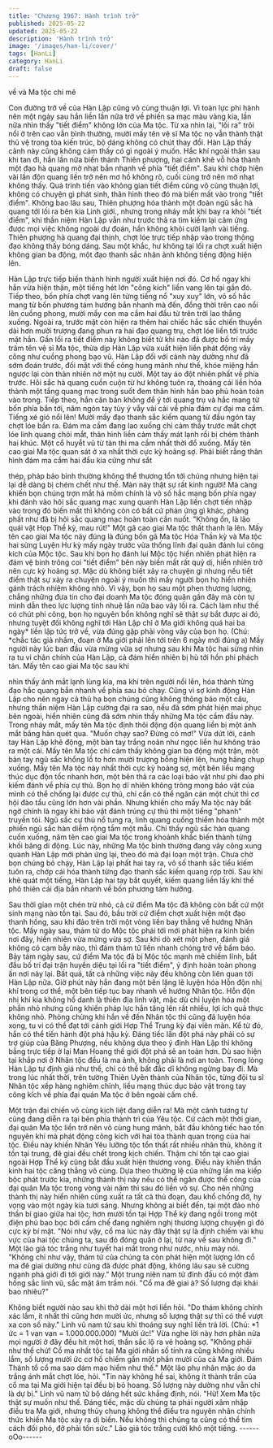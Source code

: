 ```yaml
---
title: "Chương 1967: Hành trình trở"
published: 2025-05-22
updated: 2025-05-22
description: 'Hành trình trở'
image: '/images/han-li/cover/'
tags: [HanLi]
category: HanLi
draft: false
---
```


về và Ma tộc chi mê

Con đường trở về của Hàn Lập cũng vô cùng thuận lợi. Vì toàn
lực phi hành nên một ngày sau hắn liền lần nữa trở về phiến sa
mạc màu vàng kia, lần nữa nhìn thấy "tiết điểm" không lớn của
Ma tộc.
Từ xa nhìn lại, "lối ra" trôi nổi ở trên cao vẫn bình thường, mười
mấy tên vệ sĩ Ma tộc nọ vẫn thành thật thủ vệ trong tòa kiến trúc,
bộ dáng không có chút thay đổi.
Hàn Lập thấy cảnh này cũng không cảm thấy có gì ngoài ý muốn.
Hắc khí ngoài thân sau khi tan đi, hắn lần nữa biến thành Thiên
phượng, hai cánh khẽ vỗ hóa thành một đạo hà quang mờ nhạt
bắn nhanh về phía "tiết điểm". Sau khi chớp hiện vài lần độn
quang liền trở nên mơ hồ không rõ, cuối cùng trở nên mờ nhạt
không thấy.
Quá trình tiến vào không gian tiết điểm cũng vô cùng thuận lợi,
không có chuyện gì phát sinh, thân hình theo đó mà biến mất vào
trong "tiết điểm".
Không bao lâu sau, Thiên phượng hóa thành một đoàn ngũ sắc
hà quang tới lối ra bên kia Linh giới., nhưng trong nháy mắt khi
bay ra khỏi "tiết điểm", khi thần niệm Hàn Lập vẫn như trước thả
ra tìm kiếm lại cảm ứng được mọi việc không ngoài dự đoán, hắn
không khỏi cười lạnh vài tiếng.
Thiên phượng hà quang đại thịnh, chợt lóe trực tiếp nhập vào
trong thông đạo không thấy bóng dáng. Sau một khắc, hư không
tại lối ra chợt xuất hiện không gian ba động, một đạo thanh sắc
nhân ảnh không tiếng động hiện lên.

Hàn Lập trực tiếp biến thành hình người xuất hiện nơi đó.
Cơ hồ ngay khi hắn vừa hiện thân, một tiếng hét lớn "công kích"
liền vang lên tại gần đó.
Tiếp theo, bốn phía chợt vang lên từng tiếng nổ "xuy xuy" lớn, vô
số hắc mang từ bốn phương tám hướng bắn nhanh mà đến, đồng
thời trên cao nổi lên cuồng phong, mười mấy con ma cầm hai đầu
từ trên trời lao thẳng xuống. Ngoài ra, trước mặt còn hiện ra thêm
hai chiếc hắc sắc chiến thuyền dài hơn mười trượng đang phun
ra hai đạo quang trụ, chợt lóe liền tới trước mặt hắn.
Gần lối ra tiết điểm này không biết từ khi nào đã được bố trí mấy
trăm tên vệ sĩ Ma tộc, thừa dịp Hàn Lập vừa xuất hiện liền phát
động vây công như cuồng phong bạo vũ.
Hàn Lập đối với cảnh này dường như đã sớm đoán trước, đối
mặt với thế công hung mãnh như thế, khóe miệng hắn ngược lại
còn thản nhiên nở một nụ cười. Một tay áo đột nhiên phất về phía
trước.
Hôi sắc hà quang cuồn cuộn từ hư không tuôn ra, thoáng cái liền
hóa thành một tầng quang mạc trong suốt đem thân hình hắn bao
phủ hoàn toàn vào trong. Tiếp theo, hắn căn bản không để ý tới
quang trụ và hắc mang từ bốn phía bắn tới, năm ngón tay tùy ý
vẫy vài cái về phía đám cự đại ma cầm.
Tiếng xé gió nổi lên!
Mười mấy đạo thanh sắc kiếm quang từ đầu ngón tay chợt lóe
bắn ra. Đám ma cầm đang lao xuống chỉ cảm thấy trước mắt chợt
lóe linh quang chói mắt, thân hình liền cảm thấy mát lạnh rồi bị
chém thành hai khúc.
Một cổ huyễt vũ từ tàn thi ma cầm nhất thời đổ xuống.
Mấy tên cao giai Ma tộc quan sát ở xa nhất thời cực kỳ hoảng sợ.
Phải biết rằng thân hình đám ma cầm hai đầu kia cứng như sắt

thép, pháp bảo bình thường không thể thương tổn tới chúng
nhưng hiện tại lại dễ dàng bị chém chết như thế.
Màn này thật sự rất kinh người!
Mà càng khiến bọn chúng trợn mắt há mồm chính là vô số hắc
mang bốn phía ngay khi đánh vào hôi sắc quang mạc xung quanh
Hàn Lập liền chợt tiến nhập vào trong đó biến mất thì không còn
có bất cứ phán ứng gì khác, phảng phất như đã bị hôi sắc quang
mạc hoàn toàn cắn nuốt.
"Không ổn, là lão quái vật Họp Thể kỳ, mau rút!"
Một gã cao giai Ma tộc thất thanh la lên.
Mấy tên cao giai Ma tộc này đúng là đúng bốn gã Ma tộc Hóa
Thần kỳ và Ma tộc hai sừng Luyện Hư kỳ mấy ngày trước vừa
thống lĩnh đại quân đánh lui công kích của Mộc tộc. Sau khi bọn
họ đánh lui Mộc tộc hiển nhiên phát hiện ra đám vệ binh trông coi
"tiết điểm" bên này biến mất rất quỷ dị, hiển nhiên trở nên cực kỳ
hoảng sợ.
Mặc dù không biết xảy ra chuyện gì nhưng nếu tiết điểm thật sự
xảy ra chuyện ngoài ý muốn thì mấy người bọn họ hiển nhiên
gánh trách nhiệm không nhỏ. Vì vậy, bọn họ sau một phen
thương lượng, chẳng những đưa tin cho đại doanh Ma tộc đóng
quân gần đây mà còn tự mình dẫn theo lực lượng tinh nhuệ lần
nữa bao vây lối ra.
Cách làm như thế có chút phi công, bọn họ nguyên bổn không
nghĩ sẽ thật sự bắt được ai đó, nhưng tuyệt đối không nghĩ tới
Hàn Lập chỉ ở Ma giới không quá hai ba ngày* liền lập tức trở về,
vừa đúng gặp phải vòng vây của bọn họ.
(Chú: *chắc tác giả nhầm, đoạn ở Ma giới phải lên tới trên 6 ngày
mới đúng a)
Mấy người này lúc ban đầu vừa mừng vừa sợ nhưng sau khi Ma
tộc hai sừng nhìn ra tu vi chân chính của Hàn Lập, cả đám hiển
nhiên bị hù tới hồn phi phách tán. Mấy tên cao giai Ma tộc sau khi

nhìn thấy ánh mắt lạnh lùng kia, ma khí trên người nổi lên, hóa
thành từng đạo hắc quang bắn nhanh về phía sau bỏ chạy.
Cũng vì sợ kinh động Hàn Lập cho nên ngay cả thủ hạ bọn chúng
cũng không thông báo một câu, nhưng thần niệm Hàn Lập cường
đại ra sao, nếu đã sớm phát hiện mai phục bên ngoài, hiển nhiên
cũng đã sớm nhìn thấy những Ma tộc cầm đầu này. Trong nháy
mắt, mấy tên Ma tộc định thôi động độn quang liền bị một ánh mắt
băng hàn quét qua.
"Muốn chạy sao? Đừng có mơ!"
Vừa dứt lời, cánh tay Hàn Lập khẽ động, một bàn tay trắng noãn
như ngọc liền hư không trảo ra một cái.
Mấy tên Ma tộc chỉ cảm thấy không gian ba động một trận, một
bàn tay ngũ sắc khổng lồ to hơn mười trượng bỗng hiện lên, hung
hăng chụp xuống.
Mấy tên Ma tộc này nhất thời cực kỳ hoảng sợ, một bên liều
mạng thúc dục độn tốc nhanh hơn, một bên thả ra các loại bảo
vật như phi đao phi kiếm đánh về phía cự thủ. Bọn họ dĩ nhiên
không trông mong bảo vật của mình có thể chống lại được cự thủ,
chỉ cần có thể ngăn cản một chút thì cơ hội đào tẩu cũng lớn hơn
vài phần. Nhưng khiến cho mấy Ma tộc này bất ngờ chính là ngay
khi bảo vật đánh trúng cự thủ thì một tiếng "phanh" truyền tói.
Ngũ sắc cự thủ nổ tung ra, linh quang cuồng thiểm hóa thành một
phiến ngũ sắc hàn diễm rộng tầm một mẫu.
Chỉ thấy ngũ sắc hàn quang cuốn xuống, năm tên cao giai Ma tộc
trong khoảnh khắc biến thành từng khối băng di động. Lúc này,
những Ma tộc bình thường đang vây công xung quanh Hàn Lập
mới phản ứng lại, theo đó mà đại loạn một trận.
Chưa chờ bọn chúng bỏ chạy, Hàn Lập lại phất hai tay ra, vô số
thanh sắc tiểu kiếm tuôn ra, chớp cái hóa thành từng đạo thanh
sắc kiếm quang rợp trời. Sau khi khẽ quát một tiếng, Hàn Lập hai
tay bắt quyết, kiếm quang liền lấy khí thế phô thiên cái địa bắn
nhanh về bốn phương tám hướng.

Sau thời gian một chén trừ nhỏ, cả cứ điểm Ma tộc đã không còn
bất cứ một sinh mạng nào tồn tại.
Sau đó, bầu trời cứ điểm chợt xuất hiện một đạo thanh hồng, sau
khi đảo trên trời một vòng liền bay thẳng về hướng Nhân tộc.
Mấy ngày sau, thám tử do Mộc tộc phái tới mới phát hiện ra kinh
biến nơi đây, hiển nhiên vừa mừng vừa sợ. Sau khi dò xét một
phen, đánh giá không có cạm bẫy nào, thì đám thám tử liền
nhanh chóng trở về bẩm báo.
Bảy tám ngày sau, cứ điểm Ma tộc đã bị Mộc tộc mạnh mẽ chiếm
lĩnh, bắt đầu bố trí đại trận huyền diệu tại lối ra "tiết điểm", ý định
hoàn toàn phong ấn nơi này lại.
Bất quá, tất cả những việc này đều không còn liên quan tới Hàn
Lập nữa. Giờ phút này hắn đang một bên lặng lẽ luyện hóa Hỗn
độn nhị khí trong cơ thể, một bên tiếp tục bay nhanh về hướng
Nhân tộc.
Hỗn độn nhị khí kia không hổ danh là thiên địa linh vật, mặc dù
chỉ luyện hóa một phần nhỏ nhưng cũng khiến pháp lực hắn tăng
lên rất nhiều, lợi ích quả thực không nhỏ. Phỏng chừng khi hắn về
đến Nhân tộc thì cũng đã luyện hóa xong, tu vi có thể đạt tới cảnh
giới Hợp Thể Trung kỳ đại viên mãn.
Kể từ đó, hắn có thể tiến hành đột phá hậu kỳ.
Đáng tiếc lần đột phá này phải có sự trợ giúp của Băng Phượng,
nếu không dựa theo ý định Hàn Lập thì không bằng trực tiếp ờ lại
Man Hoang thế giới đột phá sẽ an toàn hơn. Dù sao hiện tại khắp
nơi ở Nhân tộc đều là ma ảnh, không phải là nơi an toàn.
Trong lòng Hàn Lập tự định giá như thế, chỉ có thể bất đắc dĩ
không ngừng bay đi. Mà trong lúc nhất thời, trên tường Thiên
Uyên thành của Nhân tộc, từng đội tu sĩ Nhân tộc xếp hàng
nghiêm chỉnh, liều mạng thúc dục bảo vật trong tay công kích về
phía đại quán Ma tộc ở bên ngoài cấm chế.

Một trận đại chiến vô cùng kịch liệt đang diễn ra!
Mà một cảnh tương tự cũng đang diễn ra tại bên phía thành trì
của Yêu tộc.
Cứ cách một thời gian, đại quân Ma tộc liền trở nên vô cùng hung
mãnh, bắt đầu không tiếc hao tổn nguyên khí mà phát động công
kích với hai tòa thành quan trọng của hai tộc. Điều này khiến
Nhân Yêu lưỡng tộc tổn thất rất nhiều nhân thủ, không ít tồn tại
trung, đê giai đều chết trong kịch chiến. Thậm chí tồn tại cao giai
ngoài Hợp Thể kỳ cũng bắt đầu xuất hiện thương vong.
Điều này khiến thần kinh hai tộc căng thẳng vô cùng.
Dựa theo thường lệ của những lần ma kiếp bộc phát trước kia,
những thành thị này nếu có thể ngăn được thế công của đại quân
Ma tộc trong vòng vài năm thì sau đó liền vô sự. Cho nên những
thành thị này hiển nhiên cũng xuất ra tất cả thủ đoạn, đau khổ
chống đỡ, hy vọng vào một ngày kia tươi sáng.
Nhưng không ai biết đến, tại một đảo nhỏ thần bí giao giữa hai
tộc, hơn mười tồn tại Hợp Thể kỳ đang ngồi trong một điện phủ
bao bọc bởi cấm chế đang nghiêm nghị thương lượng chuyện gì
đó cực kỳ bí mật.
"Nói như vậy, cổ ma lúc này đây thật sự là định chiếm vài khu vực
của hai tộc chúng ta, sau đó đóng quân ở lại, từ nay về sau không
đi."
Một lão giả tóc trắng như tuyết hai mắt trong như nước, nhíu mày
nói.
"Không chỉ như vậy, thám tử của chúng ta còn phát hiện một
lượng lớn cổ ma đê giai dường như cũng đã được phát động,
không lâu sau sẽ cường ngạnh phá giới đi tới giới này."
Một trung niên nam tử đỉnh đầu có một đám hồng sắc linh vũ, sắc
mặt âm trầm nói.
"Cổ ma đê giai à? Số lượng đại khái bao nhiêu?"

Không biết người nào sau khi thở dài một hơi liền hỏi.
"Do thám không chính xác lắm, ít nhất thì cũng hơn mười ức,
nhưng số lượng thật sự thì có thể vượt xa con số này."
Linh vũ nam tử sau khi thoáng suy nghĩ liền trả lời.
(Chú: *1 ức = 1 vạn vạn = 1.000.000.000)
"Mười ức!"
Vừa nghe lời này hơn phân nửa mọi người ở đây đều hít một hơi,
thần sắc lộ ra vẻ hoảng sợ.
"Không phải như thế chứ! Cổ ma nhất tộc tại Ma giới nhân số tính
ra cũng không nhiều lắm, số lượng mười ức cơ hồ chiếm gần một
phần mười của cả Ma giới. Đám Thánh tổ cổ ma sao dám mạo
hiểm như thế."
Một lão phụ nhân mặc áo da trắng ánh mắt chợt lóe, hỏi.
"Tin này không hề sai, không ít thành trấn của cổ ma tại Ma giới
hiện tại đều bị bỏ hoang. Số lượng này dường như vẫn chỉ là dự
bị."
Linh vũ nam tử bộ dáng hết sức khẳng định, nói.
"Hừ! Xem Ma tộc thật sự muốn như thế. Đáng tiếc, mặc dù chúng
ta phái người xâm nhập điều tra Ma giới, nhưng thủy chung không
thể điều tra nguyên nhân chính thức khiến Ma tộc xảy ra dị biến.
Nếu không thì chúng ta cũng có thể tìm cách đối phó, đỡ phải tốn
sức."
Lão giả tóc trắng cười khô một tiếng.
------oOo------
